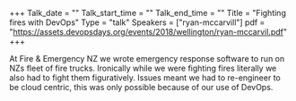 +++
Talk_date = ""
Talk_start_time = ""
Talk_end_time = ""
Title = "Fighting fires with DevOps"
Type = "talk"
Speakers = ["ryan-mccarvill"]
pdf = "https://assets.devopsdays.org/events/2018/wellington/ryan-mccarvil.pdf"
+++

At Fire & Emergency NZ we wrote emergency response software to run on NZs fleet of fire trucks. Ironically while we were fighting fires literally we also had to fight them figuratively. Issues meant we had to re-engineer to be cloud centric, this was only possible because of our use of DevOps.
